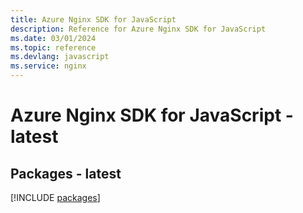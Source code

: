 ```yaml
---
title: Azure Nginx SDK for JavaScript
description: Reference for Azure Nginx SDK for JavaScript
ms.date: 03/01/2024
ms.topic: reference
ms.devlang: javascript
ms.service: nginx
---
```

# Azure Nginx SDK for JavaScript - latest
## Packages - latest
[!INCLUDE [packages](nginx-index.md)]